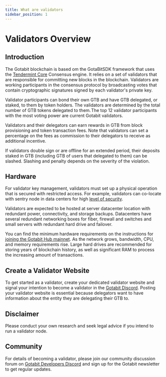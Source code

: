 ```yaml
---
title: What are validators
sidebar_position: 1
---
```


# Validators Overview

##  Introduction

The Gotabit blockchain is based om the GotaBitSDK framework that uses the [Tendermint Core](https://github.com/tendermint/tendermint/tree/master/docs/introduction) Consensus engine. It relies on a set of validators that are responsible for committing new blocks in the blockchain. Validators are working participants in the consensus protocol by broadcasting votes that contain cryptographic signatures signed by each validator's private key.

Validator participants can bond their own GTB and have GTB delegated, or staked, to them by token holders. The validators are determined by the total number of GTB tokens delegated to them. The top 12 validator participants with the most voting power are current Gotabit validators.

Validators and their delegators can earn rewards in GTB from block provisioning and token transaction fees. Note that validators can set a percentage on the fees as commission to their delegators to receive as additional incentive. 

If validators double sign or are offline for an extended period, their deposits staked in GTB (including GTB of users that delegated to them) can be slashed. Slashing and penalty depends on the severity of the violation.

##  Hardware

For validator key management, validators must set up a physical operation that is secured with restricted access. For example, validators can co-locate with sentry node in data centers for high [level of security](https://www.eescorporation.com/data-center-security-levels/).

Validators are expected to be hosted at server datacenter location with redundant power, connectivity, and storage backups. Datacenters have several redundant networking boxes for fiber, firewall and switches and small servers with redundant hard drive and failover.

You can find the minimum hardware requirements on the instructions for [joining the Gotabit Hub mainnet](/node/network/main). As the network grows, bandwidth, CPU, and memory requirements rise. Large hard drives are recommended for storing years of blockchain history, as well as significant RAM to process the increasing amount of transactions.

##  Create a Validator Website

To get started as a validator, create your dedicated validator website and signal your intention to become a validator in the [Gotabit Discord](https://discord.gg/gotabit). Posting your validator website is essential because delegators want to have information about the entity they are delegating their GTB to.

##  Disclaimer

Please conduct your own research and seek legal advice if you intend to run a validator node.

##  Community

For details of becoming a validator, please join our community discussion forum on [Gotabit Developers Discord](https://discord.gg/gotabit) and sign up for the Gotabit newsletter to get regular updates.
